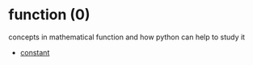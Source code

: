 # function (0)
concepts in mathematical function and how python can help to study it

+ [constant](constant.md)
